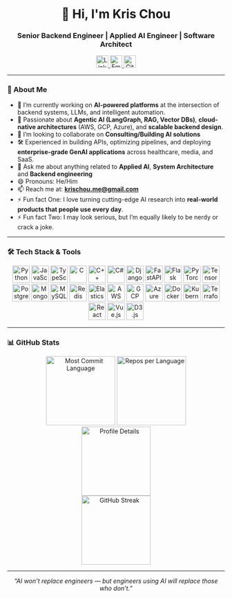 <!--
**devspectre/devspectre** is a ✨ _special_ ✨ repository because its `README.md` (this file) appears on your GitHub profile.

Here are some ideas to get you started:

- 🔭 I’m currently working on ...
- 🌱 I’m currently learning ...
- 👯 I’m looking to collaborate on ...
- 🤔 I’m looking for help with ...
- 💬 Ask me about ...
- 📫 How to reach me: ...
- 😄 Pronouns: ...
- ⚡ Fun fact: ...
-->


<h1 align="center">👋 Hi, I'm Kris Chou</h1>
<h3 align="center">Senior Backend Engineer | Applied AI Engineer | Software Architect</h3>

<div align="center">
  <a href="https://www.linkedin.com/in/krischou" target="_blank" rel="noopener">
    <img src="https://img.shields.io/badge/LinkedIn-0077B5?style=for-the-badge&logo=linkedin&logoColor=white" alt="LinkedIn" height="28"/>
  </a>
  <a href="mailto:krischou.me@gmail.com" target="_blank" rel="noopener">
    <img src="https://img.shields.io/badge/Gmail-D14836?style=for-the-badge&logo=gmail&logoColor=white" alt="Email" height="28"/>
  </a>
  <a href="https://github.com/devspectre" target="_blank" rel="noopener">
    <img src="https://img.shields.io/badge/GitHub-181717?style=for-the-badge&logo=github&logoColor=white" alt="GitHub" height="28"/>
  </a>
</div>

---

### 🚀 About Me

- 🔭 I’m currently working on **AI-powered platforms** at the intersection of backend systems, LLMs, and intelligent automation.  
- 🌱 Passionate about **Agentic AI (LangGraph, RAG, Vector DBs)**, **cloud-native architectures** (AWS, GCP, Azure), and **scalable backend design**.
- 👯 I’m looking to collaborate on **Consulting/Building AI solutions**
- 🛠 Experienced in building APIs, optimizing pipelines, and deploying **enterprise-grade GenAI applications** across healthcare, media, and SaaS.
- 💬 Ask me about anything related to **Applied AI**, **System Architecture** and **Backend engineering**
- 😄 Pronouns: He/Him
- 📫 Reach me at: **krischou.me@gmail.com**  
- ⚡ Fun fact One: I love turning cutting-edge AI research into **real-world products that people use every day**.
- ⚡ Fun fact Two: I may look serious, but I’m equally likely to be nerdy or crack a joke.

---

### 🛠 Tech Stack & Tools

<div align="center">
  <!-- Languages -->
  <img src="https://cdn.jsdelivr.net/gh/devicons/devicon/icons/python/python-original.svg" alt="Python" width="40" height="40" />
  <img src="https://cdn.jsdelivr.net/gh/devicons/devicon/icons/javascript/javascript-original.svg" alt="JavaScript" width="40" height="40" />
  <img src="https://cdn.jsdelivr.net/gh/devicons/devicon/icons/typescript/typescript-original.svg" alt="TypeScript" width="40" height="40" />
  <img src="https://cdn.jsdelivr.net/gh/devicons/devicon/icons/c/c-original.svg" alt="C" width="40" height="40" />
  <img src="https://cdn.jsdelivr.net/gh/devicons/devicon/icons/cplusplus/cplusplus-original.svg" alt="C++" width="40" height="40" />
  <img src="https://cdn.jsdelivr.net/gh/devicons/devicon/icons/csharp/csharp-original.svg" alt="C#" width="40" height="40" />
  
  <!-- Backend & AI -->
  <img src="https://cdn.jsdelivr.net/gh/devicons/devicon/icons/django/django-plain.svg" alt="Django" width="40" height="40" />
  <img src="https://cdn.jsdelivr.net/gh/devicons/devicon/icons/fastapi/fastapi-original.svg" alt="FastAPI" width="40" height="40" />
  <img src="https://cdn.jsdelivr.net/gh/devicons/devicon/icons/flask/flask-original.svg" alt="Flask" width="40" height="40" />
  <img src="https://cdn.jsdelivr.net/gh/devicons/devicon/icons/pytorch/pytorch-original.svg" alt="PyTorch" width="40" height="40" />
  <img src="https://cdn.jsdelivr.net/gh/devicons/devicon/icons/tensorflow/tensorflow-original.svg" alt="TensorFlow" width="40" height="40" />
  
  <!-- Databases -->
  <img src="https://cdn.jsdelivr.net/gh/devicons/devicon/icons/postgresql/postgresql-original.svg" alt="PostgreSQL" width="40" height="40" />
  <img src="https://cdn.jsdelivr.net/gh/devicons/devicon/icons/mongodb/mongodb-original.svg" alt="MongoDB" width="40" height="40" />
  <img src="https://cdn.jsdelivr.net/gh/devicons/devicon/icons/mysql/mysql-original.svg" alt="MySQL" width="40" height="40" />
  <img src="https://cdn.jsdelivr.net/gh/devicons/devicon/icons/redis/redis-original.svg" alt="Redis" width="40" height="40" />
  <img src="https://cdn.jsdelivr.net/gh/devicons/devicon/icons/elasticsearch/elasticsearch-original.svg" alt="Elasticsearch" width="40" height="40" />

  <!-- Cloud & DevOps -->
  <img src="https://cdn.jsdelivr.net/gh/devicons/devicon/icons/amazonwebservices/amazonwebservices-original.svg" alt="AWS" width="40" height="40" />
  <img src="https://cdn.jsdelivr.net/gh/devicons/devicon/icons/googlecloud/googlecloud-original.svg" alt="GCP" width="40" height="40" />
  <img src="https://cdn.jsdelivr.net/gh/devicons/devicon/icons/azure/azure-original.svg" alt="Azure" width="40" height="40" />
  <img src="https://cdn.jsdelivr.net/gh/devicons/devicon/icons/docker/docker-original.svg" alt="Docker" width="40" height="40" />
  <img src="https://cdn.jsdelivr.net/gh/devicons/devicon/icons/kubernetes/kubernetes-plain.svg" alt="Kubernetes" width="40" height="40" />
  <img src="https://cdn.jsdelivr.net/gh/devicons/devicon/icons/terraform/terraform-original.svg" alt="Terraform" width="40" height="40" />
  
  <!-- Frontend (supporting) -->
  <img src="https://cdn.jsdelivr.net/gh/devicons/devicon/icons/react/react-original.svg" alt="React" width="40" height="40" />
  <img src="https://cdn.jsdelivr.net/gh/devicons/devicon/icons/vuejs/vuejs-original.svg" alt="Vue.js" width="40" height="40" />
  <img src="https://cdn.jsdelivr.net/gh/devicons/devicon/icons/d3js/d3js-original.svg" alt="D3.js" width="40" height="40" />
</div>

---

### 📊 GitHub Stats

<div align="center">
  <img src="http://github-profile-summary-cards.vercel.app/api/cards/most-commit-language?username=devspectre&theme=dark" alt="Most Commit Language" height="160" />
  <img src="http://github-profile-summary-cards.vercel.app/api/cards/repos-per-language?username=devspectre&theme=dark" alt="Repos per Language" height="160" />
  <br/>
  <img src="http://github-profile-summary-cards.vercel.app/api/cards/profile-details?username=devspectre&theme=dark" alt="Profile Details" height="160" />
  <br/>
  <img src="https://streak-stats.demolab.com?user=devspectre&locale=en&mode=daily&theme=dark&hide_border=true&border_radius=0&order=3" alt="GitHub Streak" height="160" />
</div>

---

<p align="center">
  <em>“AI won’t replace engineers — but engineers using AI will replace those who don’t.”</em>
</p>
